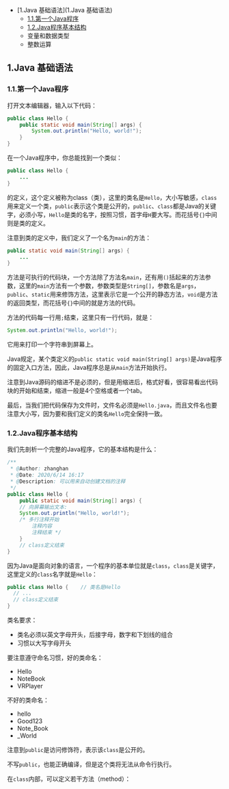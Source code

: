 - [1.Java 基础语法](1.Java 基础语法)
  - [1.1.第一个Java程序](1.1.第一个Java程序)
  - [1.2.Java程序基本结构](1.2.Java程序基本结构)
  - 变量和数据类型
  - 整数运算

## 1.Java 基础语法

### 1.1.第一个Java程序

打开文本编辑器，输入以下代码：

```java
public class Hello {
	public static void main(String[] args) {
		System.out.println("Hello, world!");
	}
}
```

在一个Java程序中，你总能找到一个类似：

```java
public class Hello {
	...
}
```

的定义，这个定义被称为class（类），这里的类名是`Hello`，大小写敏感，`class`用来定义一个类，`public`表示这个类是公开的，`public`、`class`都是Java的关键字，必须小写，`Hello`是类的名字，按照习惯，首字母`H`要大写。而花括号`{}`中间则是类的定义。

注意到类的定义中，我们定义了一个名为`main`的方法：

```java
public static void main(String[] args) {
	...
}
```

方法是可执行的代码块，一个方法除了方法名`main`，还有用`()`括起来的方法参数，这里的`main`方法有一个参数，参数类型是`String[]`，参数名是`args`，`public`、`static`用来修饰方法，这里表示它是一个公开的静态方法，`void`是方法的返回类型，而花括号`{}`中间的就是方法的代码。

方法的代码每一行用`;`结束，这里只有一行代码，就是：

```java
System.out.println("Hello, world!");
```

它用来打印一个字符串到屏幕上。

Java规定，某个类定义的`public static void main(String[] args)`是Java程序的固定入口方法，因此，Java程序总是从`main`方法开始执行。

注意到Java源码的缩进不是必须的，但是用缩进后，格式好看，很容易看出代码块的开始和结束，缩进一般是4个空格或者一个tab。

最后，当我们把代码保存为文件时，文件名必须是`Hello.java`，而且文件名也要注意大小写，因为要和我们定义的类名`Hello`完全保持一致。

###  1.2.Java程序基本结构

我们先剖析一个完整的Java程序，它的基本结构是什么：

```java
/**
 * @Author: zhanghan
 * @Date: 2020/6/14 16:17
 * @Description: 可以用来自动创建文档的注释
 */
public class Hello {
	public static void main(String[] args) {
	// 向屏幕输出文本:
	System.out.println("Hello, world!");
	/* 多行注释开始
        注释内容
        注释结束 */
	}
	// class定义结束
}
```

因为Java是面向对象的语言，一个程序的基本单位就是`class`，`class`是关键字，这里定义的`class`名字就是`Hello`：

```java
public class Hello {	// 类名是Hello
  // ...
  // class定义结束
}
```

类名要求：

- 类名必须以英文字母开头，后接字母，数字和下划线的组合
- 习惯以大写字母开头

要注意遵守命名习惯，好的类命名：

- Hello
- NoteBook
- VRPlayer

不好的类命名：

- hello
- Good123
- Note_Book
- _World

注意到`public`是访问修饰符，表示该`class`是公开的。

不写`public`，也能正确编译，但是这个类将无法从命令行执行。

在`class`内部，可以定义若干方法（method）：
